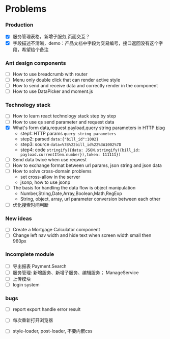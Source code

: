 # Problems

### Production
- [x] 服务管理表格，新增子服务,页面交互？
- [x] 字段描述不清晰，demo：产品文档中字段为交易编号，接口返回没有这个字段，希望给个备注

### Ant design components
- [ ] How to use breadcrumb with router
- [ ] Menu only double click that can render active style 
- [ ] How to send and receive data and correctly render in the component
- [ ] How to use DataPicker and moment.js

### Technology stack
- [ ] How to learn react technology stack step by step
- [ ] How to use qs send 	parameter and request data
- [x] What's form data,request payload,query string parameters in HTTP [blog]  
  * step1: HTTP params `query string parameters`
  * step2: parsed `data:{"bill_id":1002}`
  * step3: source `data=%7B%22bill_id%22%3A1002%7D`
  * step4: code `stringify({data: JSON.stringify({bill_id: payload.currentItem.number}),token: 111111})`
- [ ] Send data twice when use reqwest   
- [ ] How to exchange format between url params, json string and json data 
- [ ] How to solve cross-domain problems
  * set cross-allow in the server 
  * jsonp, how to use jsonp
- [ ] The basis for handling the data flow is object manipulation
  * Number,String,Date,Array,Boolean,Math,RegExp
  * String, object, array, url parameter conversion between each other
- [ ] 优化搜索时间判断
        
### New ideas
- [ ] Create a Mortgage Calculator component
- [ ] Change left nav width and hide text when screen width small then 960px

### Incomplete module
- [ ] 导出报表 Payment.Search
- [ ] 服务管理: 新增服务、新增子服务、编辑服务； ManageService
- [ ] 上传模块
- [ ] login system

### bugs
- [ ] report export handle error result
- [ ] 每次重新打开浏览器
- [ ] style-loader, post-loader, 不要内嵌css
 


[blog]:http://www.cnblogs.com/hsp-blog/p/5919877.html
